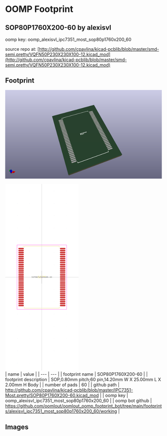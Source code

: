 # OOMP Footprint  
## SOP80P1760X200-60  by alexisvl  
  
oomp key: oomp_alexisvl_ipc7351_most_sop80p1760x200_60  
  
source repo at: [http://github.com/cpavlina/kicad-pcblib/blob/master/smd-semi.pretty/VQFN50P230X230X100-12.kicad_mod](http://github.com/cpavlina/kicad-pcblib/blob/master/smd-semi.pretty/VQFN50P230X230X100-12.kicad_mod)  
## Footprint  
  
[![working_kicad_pcb_3d.png](working_kicad_pcb_3d_600.png)](working_kicad_pcb_3d.png)  
  
[![working.png](working_600.png)](working.png)  
| name | value | 
| --- | --- | 
| footprint name | SOP80P1760X200-60 | 
| footprint description | SOP,0.80mm pitch;60 pin,14.20mm W X 25.00mm L X 2.00mm H Body | 
| number of pads | 60 | 
| github path | http://github.com/cpavlina/kicad-pcblib/blob/master/IPC7351-Most.pretty/SOP80P1760X200-60.kicad_mod | 
| oomp key | oomp_alexisvl_ipc7351_most_sop80p1760x200_60 | 
| oomp bot github | https://github.com/oomlout/oomlout_oomp_footprint_bot/tree/main/footprints/alexisvl_ipc7351_most_sop80p1760x200_60/working | 
## Images  
